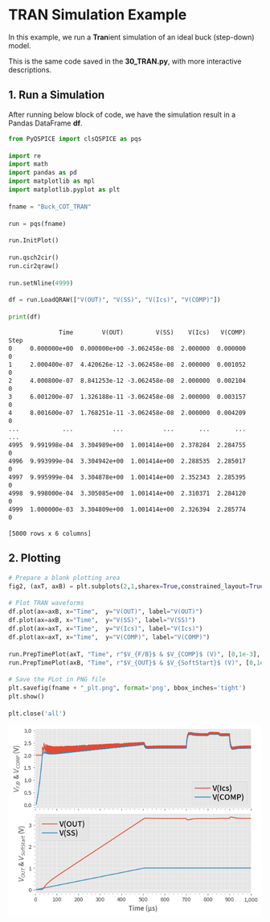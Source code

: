 # TRAN Simulation Example

In this example, we run a **Tran**ient simulation of an ideal buck (step-down) model.

This is the same code saved in the **30_TRAN.py**, with more interactive descriptions.

## 1. Run a Simulation

After running below block of code, we have the simulation result in a Pandas DataFrame **df**.


```python
from PyQSPICE import clsQSPICE as pqs

import re
import math
import pandas as pd
import matplotlib as mpl
import matplotlib.pyplot as plt

fname = "Buck_COT_TRAN"

run = pqs(fname)

run.InitPlot()

run.qsch2cir()
run.cir2qraw()

run.setNline(4999)

df = run.LoadQRAW(["V(OUT)", "V(SS)", "V(Ics)", "V(COMP)"])

print(df)
```

                  Time        V(OUT)         V(SS)    V(Ics)   V(COMP)  Step
    0     0.000000e+00  0.000000e+00 -3.062458e-08  2.000000  0.000000     0
    1     2.000400e-07  4.420626e-12 -3.062458e-08  2.000000  0.001052     0
    2     4.000800e-07  8.841253e-12 -3.062458e-08  2.000000  0.002104     0
    3     6.001200e-07  1.326188e-11 -3.062458e-08  2.000000  0.003157     0
    4     8.001600e-07  1.768251e-11 -3.062458e-08  2.000000  0.004209     0
    ...            ...           ...           ...       ...       ...   ...
    4995  9.991998e-04  3.304989e+00  1.001414e+00  2.378284  2.284755     0
    4996  9.993999e-04  3.304942e+00  1.001414e+00  2.288535  2.285017     0
    4997  9.995999e-04  3.304878e+00  1.001414e+00  2.352343  2.285395     0
    4998  9.998000e-04  3.305085e+00  1.001414e+00  2.310371  2.284120     0
    4999  1.000000e-03  3.304809e+00  1.001414e+00  2.326394  2.285774     0
    
    [5000 rows x 6 columns]
    

## 2. Plotting


```python
# Prepare a blank plotting area
fig2, (axT, axB) = plt.subplots(2,1,sharex=True,constrained_layout=True)

# Plot TRAN waveforms
df.plot(ax=axB, x="Time",  y="V(OUT)", label="V(OUT)")
df.plot(ax=axB, x="Time",  y="V(SS)", label="V(SS)")
df.plot(ax=axT, x="Time",  y="V(Ics)", label="V(Ics)")
df.plot(ax=axT, x="Time",  y="V(COMP)", label="V(COMP)")

run.PrepTimePlot(axT, "Time", r"$V_{F/B}$ & $V_{COMP}$ (V)", [0,1e-3], "auto")
run.PrepTimePlot(axB, "Time", r"$V_{OUT}$ & $V_{SoftStart}$ (V)", [0,1e-3], "auto")

# Save the PLot in PNG file
plt.savefig(fname + "_plt.png", format='png', bbox_inches='tight')
plt.show()

plt.close('all')
```


    
![](Buck_COT_TRAN_plt.png)
    

